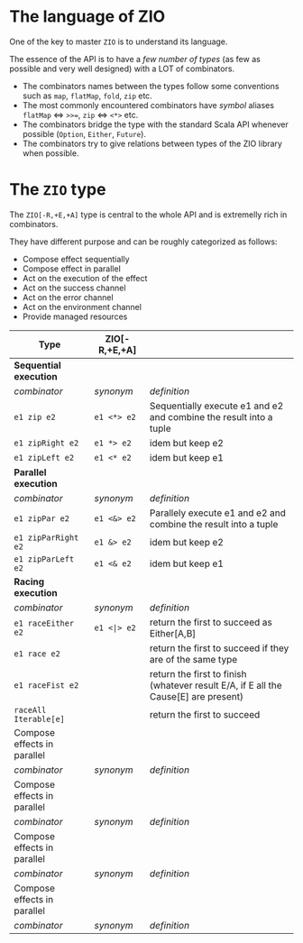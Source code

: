 The language of ZIO
===================

One of the key to master `ZIO` is to understand its language.

The essence of the API is to have a _few number of types_ (as few as possible and very well designed) with a LOT of combinators.
+ The combinators names between the types follow some conventions such as `map`, `flatMap`, `fold`, `zip` etc. 
+ The most commonly encountered combinators have _symbol_ aliases `flatMap` <=> `>>=`, `zip` <=> `<*>` etc.
+ The combinators bridge the type with the standard Scala API whenever possible (`Option`, `Either`, `Future`).  
+ The combinators try to give relations between types of the ZIO library when possible.

# The `ZIO` type

The `ZIO[-R,+E,+A]` type is central to the whole API and is extremelly rich in combinators.

They have different purpose and can be roughly categorized as follows:
* Compose effect sequentially
* Compose effect in parallel
* Act on the execution of the effect
* Act on the success channel
* Act on the error channel
* Act on the environment channel
* Provide managed resources 

| Type                        	| ZIO[-R,+E,+A] 	|                                                                                     	|
|-----------------------------	|---------------	|-------------------------------------------------------------------------------------	|
| **Sequential execution**    	|               	|                                                                                     	|
|         _combinator_        	|   _synonym_   	| _definition_                                                                        	|
|         `e1 zip e2`         	|  `e1 <*> e2`  	| Sequentially execute e1 and e2 and combine the result into a tuple                  	|
|       `e1 zipRight e2`      	|  `e1 *> e2`   	| idem but keep e2                                                                    	|
|       `e1 zipLeft e2`       	|   `e1 <* e2`  	| idem but keep e1                                                                    	|
| **Parallel execution**      	|               	|                                                                                     	|
|         _combinator_        	|   _synonym_   	| _definition_                                                                        	|
|        `e1 zipPar e2`       	|  `e1 <&> e2`  	| Parallely execute e1 and e2 and combine the result into a tuple                     	|
|     `e1 zipParRight e2`     	|  `e1 &> e2`   	| idem but keep e2                                                                    	|
|      `e1 zipParLeft e2`     	|   `e1 <& e2`  	| idem but keep e1                                                                    	|
| **Racing execution**        	|               	|                                                                                     	|
|         _combinator_        	|   _synonym_   	| _definition_                                                                        	|
|      `e1 raceEither e2`     	|  `e1 <\|> e2` 	| return the first to succeed as Either[A,B]                                          	|
|         `e1 race e2`        	|               	| return the first to succeed if they are of the same type                            	|
|       `e1 raceFist e2`      	|               	| return the first to finish (whatever result E/A, if E all the Cause[E] are present) 	|
|    `raceAll Iterable[e]`    	|               	| return the first to succeed                                                         	|
| Compose effects in parallel 	|               	|                                                                                     	|
|         _combinator_        	|   _synonym_   	| _definition_                                                                        	|
| Compose effects in parallel 	|               	|                                                                                     	|
|         _combinator_        	|   _synonym_   	| _definition_                                                                        	|
| Compose effects in parallel 	|               	|                                                                                     	|
|         _combinator_        	|   _synonym_   	| _definition_                                                                        	|
| Compose effects in parallel 	|               	|                                                                                     	|
|         _combinator_        	|   _synonym_   	| _definition_                                                                        	|

